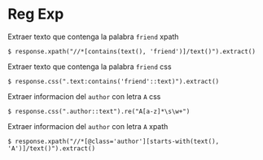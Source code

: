 
# Reg Exp

Extraer texto que contenga la palabra `friend` xpath

```
$ response.xpath("//*[contains(text(), 'friend')]/text()").extract()
```


Extraer texto que contenga la palabra `friend` css

```
$ response.css(".text:contains('friend'::text)").extract()
```



Extraer informacion del `author` con letra `A` css

```
$ response.css(".author::text").re("A[a-z]*\s\w+")
```

Extraer informacion del `author` con letra `A` xpath

```
$ response.xpath("//*[@class='author'][starts-with(text(), 'A')]/text()").extract()
```
